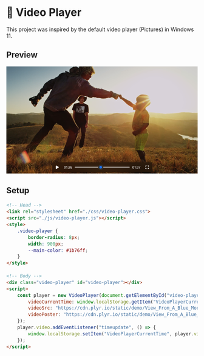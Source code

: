 # 🎥 Video Player
This project was inspired by the default video player (Pictures) in Windows 11.

## Preview
<img src="preview.png">

## Setup
```html
<!-- Head -->
<link rel="stylesheet" href="./css/video-player.css">
<script src="./js/video-player.js"></script>
<style>
    .video-player {
        border-radius: 8px;
        width: 900px;
        --main-color: #1b76ff;
    }
</style>

<!-- Body -->
<div class="video-player" id="video-player"></div>
<script>
    const player = new VideoPlayer(document.getElementById("video-player"), {
        videoCurrentTime: window.localStorage.getItem("VideoPlayerCurrentTime"),
        videoSrc: "https://cdn.plyr.io/static/demo/View_From_A_Blue_Moon_Trailer-1080p.mp4",
        videoPoster: "https://cdn.plyr.io/static/demo/View_From_A_Blue_Moon_Trailer-HD.jpg"
    });
    player.video.addEventListener("timeupdate", () => {
        window.localStorage.setItem("VideoPlayerCurrentTime", player.video.currentTime);
    });
</script>
```
